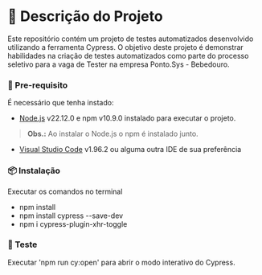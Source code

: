 # 📄 Descrição do Projeto
Este repositório contém um projeto de testes automatizados desenvolvido utilizando a ferramenta Cypress.
O objetivo deste projeto é demonstrar habilidades na criação de testes automatizados como parte do processo seletivo para a vaga de Tester na empresa Ponto.Sys - Bebedouro.

### 🚀 Pre-requisito
É necessário que tenha instado:
- [Node.js](https://nodejs.org/en) v22.12.0 e npm v10.9.0 instalado para executar o projeto.
> **Obs.:** Ao instalar o Node.js o npm é instalado junto.
- [Visual Studio Code](https://code.visualstudio.com/) v1.96.2 ou alguma outra IDE de sua preferência

### 📦 Instalação
Executar os comandos no terminal
- npm install
- npm install cypress --save-dev
- npm i cypress-plugin-xhr-toggle


### 🎯 Teste
Executar 'npm run cy:open' para abrir o modo interativo do Cypress.



